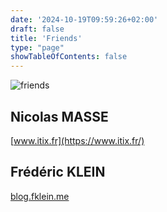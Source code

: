 ```yaml
---
date: '2024-10-19T09:59:26+02:00'
draft: false
title: 'Friends'
type: "page"
showTableOfContents: false  
---
```


![friends](/images/friends.gif)

## Nicolas MASSE
[www.itix.fr](https://www.itix.fr/)

## Frédéric KLEIN
[blog.fklein.me](https://blog.fklein.me/)
